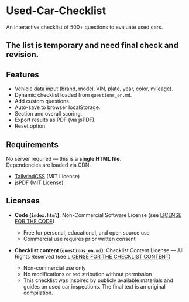 # Used-Car-Checklist
An interactive checklist of 500+ questions to evaluate used cars.

## The list is temporary and need final check and revision.

## Features
- Vehicle data input (brand, model, VIN, plate, year, color, mileage).
- Dynamic checklist loaded from `questions_en.md`.
- Add custom questions.
- Auto-save to browser localStorage.
- Section and overall scoring.
- Export results as PDF (via jsPDF).
- Reset option.

## Requirements
No server required — this is a **single HTML file**.  
Dependencies are loaded via CDN:
- [TailwindCSS](https://tailwindcss.com) (MIT License)  
- [jsPDF](https://github.com/parallax/jsPDF) (MIT License)

## Licenses
- **Code (`index.html`)**: Non-Commercial Software License (see [LICENSE FOR THE CODE](./LICENSE))  
  - Free for personal, educational, and open source use  
  - Commercial use requires prior written consent  

- **Checklist content (`questions_en.md`)**: Checklist Content License — All Rights Reserved (see [LICENSE FOR THE CHECKLIST CONTENT](./LICENSE))  
  - Non-commercial use only  
  - No modifications or redistribution without permission
  - This checklist was inspired by publicly available materials and guides on used car inspections. The final text is an original compilation.
